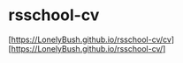 # rsschool-cv

[https://LonelyBush.github.io/rsschool-cv/cv]
[https://LonelyBush.github.io/rsschool-cv/]


